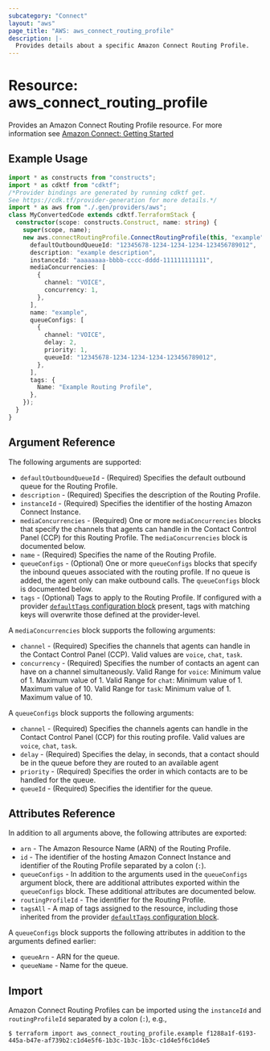 ```yaml
---
subcategory: "Connect"
layout: "aws"
page_title: "AWS: aws_connect_routing_profile"
description: |-
  Provides details about a specific Amazon Connect Routing Profile.
---
```


# Resource: aws_connect_routing_profile

Provides an Amazon Connect Routing Profile resource. For more information see
[Amazon Connect: Getting Started](https://docs.aws.amazon.com/connect/latest/adminguide/amazon-connect-get-started.html)

## Example Usage

```typescript
import * as constructs from "constructs";
import * as cdktf from "cdktf";
/*Provider bindings are generated by running cdktf get.
See https://cdk.tf/provider-generation for more details.*/
import * as aws from "./.gen/providers/aws";
class MyConvertedCode extends cdktf.TerraformStack {
  constructor(scope: constructs.Construct, name: string) {
    super(scope, name);
    new aws.connectRoutingProfile.ConnectRoutingProfile(this, "example", {
      defaultOutboundQueueId: "12345678-1234-1234-1234-123456789012",
      description: "example description",
      instanceId: "aaaaaaaa-bbbb-cccc-dddd-111111111111",
      mediaConcurrencies: [
        {
          channel: "VOICE",
          concurrency: 1,
        },
      ],
      name: "example",
      queueConfigs: [
        {
          channel: "VOICE",
          delay: 2,
          priority: 1,
          queueId: "12345678-1234-1234-1234-123456789012",
        },
      ],
      tags: {
        Name: "Example Routing Profile",
      },
    });
  }
}

```

## Argument Reference

The following arguments are supported:

* `defaultOutboundQueueId` - (Required) Specifies the default outbound queue for the Routing Profile.
* `description` - (Required) Specifies the description of the Routing Profile.
* `instanceId` - (Required) Specifies the identifier of the hosting Amazon Connect Instance.
* `mediaConcurrencies` - (Required) One or more `mediaConcurrencies` blocks that specify the channels that agents can handle in the Contact Control Panel (CCP) for this Routing Profile. The `mediaConcurrencies` block is documented below.
* `name` - (Required) Specifies the name of the Routing Profile.
* `queueConfigs` - (Optional) One or more `queueConfigs` blocks that specify the inbound queues associated with the routing profile. If no queue is added, the agent only can make outbound calls. The `queueConfigs` block is documented below.
* `tags` - (Optional) Tags to apply to the Routing Profile. If configured with a provider
[`defaultTags` configuration block](https://registry.terraform.io/providers/hashicorp/aws/latest/docs#default_tags-configuration-block) present, tags with matching keys will overwrite those defined at the provider-level.

A `mediaConcurrencies` block supports the following arguments:

* `channel` - (Required) Specifies the channels that agents can handle in the Contact Control Panel (CCP). Valid values are `voice`, `chat`, `task`.
* `concurrency` - (Required) Specifies the number of contacts an agent can have on a channel simultaneously. Valid Range for `voice`: Minimum value of 1. Maximum value of 1. Valid Range for `chat`: Minimum value of 1. Maximum value of 10. Valid Range for `task`: Minimum value of 1. Maximum value of 10.

A `queueConfigs` block supports the following arguments:

* `channel` - (Required) Specifies the channels agents can handle in the Contact Control Panel (CCP) for this routing profile. Valid values are `voice`, `chat`, `task`.
* `delay` - (Required) Specifies the delay, in seconds, that a contact should be in the queue before they are routed to an available agent
* `priority` - (Required) Specifies the order in which contacts are to be handled for the queue.
* `queueId` - (Required) Specifies the identifier for the queue.

## Attributes Reference

In addition to all arguments above, the following attributes are exported:

* `arn` - The Amazon Resource Name (ARN) of the Routing Profile.
* `id` - The identifier of the hosting Amazon Connect Instance and identifier of the Routing Profile separated by a colon (`:`).
* `queueConfigs` - In addition to the arguments used in the `queueConfigs` argument block, there are additional attributes exported within the `queueConfigs` block. These additional attributes are documented below.
* `routingProfileId` - The identifier for the Routing Profile.
* `tagsAll` - A map of tags assigned to the resource, including those inherited from the provider [`defaultTags` configuration block](https://registry.terraform.io/providers/hashicorp/aws/latest/docs#default_tags-configuration-block).

A `queueConfigs` block supports the following attributes in addition to the arguments defined earlier:

* `queueArn` - ARN for the queue.
* `queueName` - Name for the queue.

## Import

Amazon Connect Routing Profiles can be imported using the `instanceId` and `routingProfileId` separated by a colon (`:`), e.g.,

```
$ terraform import aws_connect_routing_profile.example f1288a1f-6193-445a-b47e-af739b2:c1d4e5f6-1b3c-1b3c-1b3c-c1d4e5f6c1d4e5
```

<!-- cache-key: cdktf-0.17.0-pre.15 input-b50bf1dcd5e3f784db04fe4dc7d8b0a44479dede2aade0aa0a7cb3f649a4ef65 -->